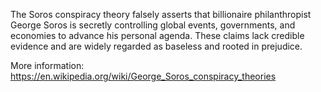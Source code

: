 The Soros conspiracy theory falsely asserts that billionaire philanthropist George Soros is secretly controlling global events, governments, and economies to advance his personal agenda. These claims lack credible evidence and are widely regarded as baseless and rooted in prejudice.

More information: <https://en.wikipedia.org/wiki/George_Soros_conspiracy_theories>